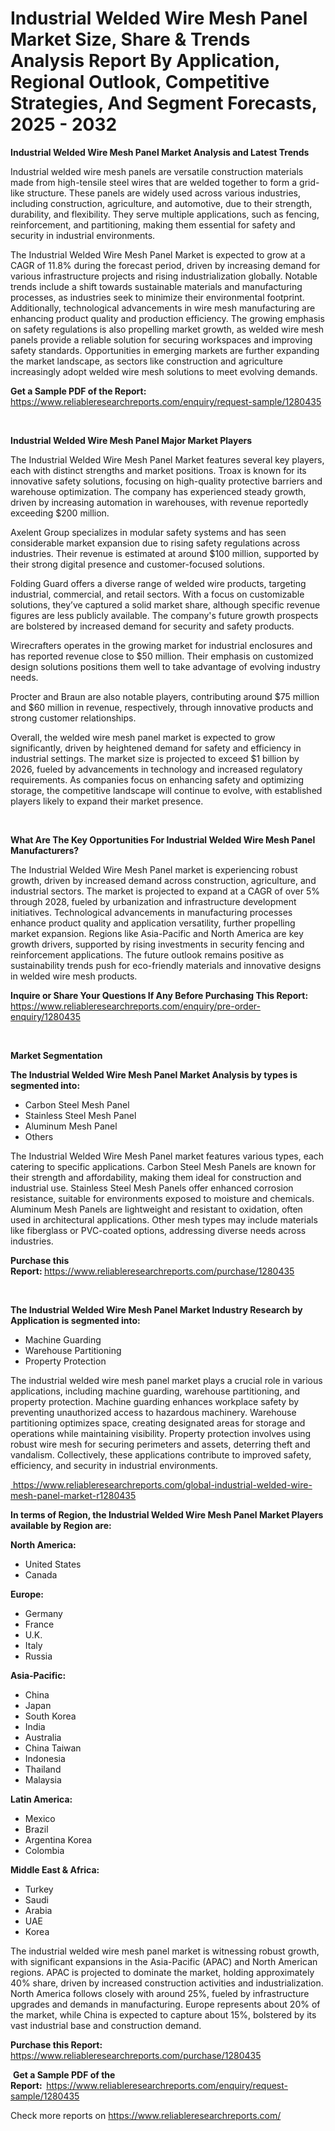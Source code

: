 <p><h1>Industrial Welded Wire Mesh Panel Market Size, Share & Trends Analysis Report By Application, Regional Outlook, Competitive Strategies, And Segment Forecasts, 2025 - 2032</h1></p><p><strong>Industrial Welded Wire Mesh Panel Market Analysis and Latest Trends</strong></p>
<p><p>Industrial welded wire mesh panels are versatile construction materials made from high-tensile steel wires that are welded together to form a grid-like structure. These panels are widely used across various industries, including construction, agriculture, and automotive, due to their strength, durability, and flexibility. They serve multiple applications, such as fencing, reinforcement, and partitioning, making them essential for safety and security in industrial environments.</p><p>The Industrial Welded Wire Mesh Panel Market is expected to grow at a CAGR of 11.8% during the forecast period, driven by increasing demand for various infrastructure projects and rising industrialization globally. Notable trends include a shift towards sustainable materials and manufacturing processes, as industries seek to minimize their environmental footprint. Additionally, technological advancements in wire mesh manufacturing are enhancing product quality and production efficiency. The growing emphasis on safety regulations is also propelling market growth, as welded wire mesh panels provide a reliable solution for securing workspaces and improving safety standards. Opportunities in emerging markets are further expanding the market landscape, as sectors like construction and agriculture increasingly adopt welded wire mesh solutions to meet evolving demands.</p></p>
<p><strong>Get a Sample PDF of the Report:&nbsp;</strong> <a href="https://www.reliableresearchreports.com/enquiry/request-sample/1280435?utm_campaign=3585&utm_medium=2&utm_source=Github&utm_content=ia&utm_term=24032025&utm_id=industrial-welded-wire-mesh-panel">https://www.reliableresearchreports.com/enquiry/request-sample/1280435</a></p>
<p>&nbsp;</p>
<p><strong>Industrial Welded Wire Mesh Panel Major Market Players</strong></p>
<p><p>The Industrial Welded Wire Mesh Panel Market features several key players, each with distinct strengths and market positions. Troax is known for its innovative safety solutions, focusing on high-quality protective barriers and warehouse optimization. The company has experienced steady growth, driven by increasing automation in warehouses, with revenue reportedly exceeding $200 million.</p><p>Axelent Group specializes in modular safety systems and has seen considerable market expansion due to rising safety regulations across industries. Their revenue is estimated at around $100 million, supported by their strong digital presence and customer-focused solutions.</p><p>Folding Guard offers a diverse range of welded wire products, targeting industrial, commercial, and retail sectors. With a focus on customizable solutions, they’ve captured a solid market share, although specific revenue figures are less publicly available. The company's future growth prospects are bolstered by increased demand for security and safety products.</p><p>Wirecrafters operates in the growing market for industrial enclosures and has reported revenue close to $50 million. Their emphasis on customized design solutions positions them well to take advantage of evolving industry needs.</p><p>Procter and Braun are also notable players, contributing around $75 million and $60 million in revenue, respectively, through innovative products and strong customer relationships.</p><p>Overall, the welded wire mesh panel market is expected to grow significantly, driven by heightened demand for safety and efficiency in industrial settings. The market size is projected to exceed $1 billion by 2026, fueled by advancements in technology and increased regulatory requirements. As companies focus on enhancing safety and optimizing storage, the competitive landscape will continue to evolve, with established players likely to expand their market presence.</p></p>
<p>&nbsp;</p>
<p><strong>What Are The Key Opportunities For Industrial Welded Wire Mesh Panel Manufacturers?</strong></p>
<p><p>The Industrial Welded Wire Mesh Panel market is experiencing robust growth, driven by increased demand across construction, agriculture, and industrial sectors. The market is projected to expand at a CAGR of over 5% through 2028, fueled by urbanization and infrastructure development initiatives. Technological advancements in manufacturing processes enhance product quality and application versatility, further propelling market expansion. Regions like Asia-Pacific and North America are key growth drivers, supported by rising investments in security fencing and reinforcement applications. The future outlook remains positive as sustainability trends push for eco-friendly materials and innovative designs in welded wire mesh products.</p></p>
<p><strong>Inquire or Share Your Questions If Any Before Purchasing This Report:</strong> <a href="https://www.reliableresearchreports.com/enquiry/pre-order-enquiry/1280435?utm_campaign=3585&utm_medium=2&utm_source=Github&utm_content=ia&utm_term=24032025&utm_id=industrial-welded-wire-mesh-panel">https://www.reliableresearchreports.com/enquiry/pre-order-enquiry/1280435</a></p>
<p>&nbsp;</p>
<p><strong>Market Segmentation</strong></p>
<p><strong>The Industrial Welded Wire Mesh Panel Market Analysis by types is segmented into:</strong></p>
<p><ul><li>Carbon Steel Mesh Panel</li><li>Stainless Steel Mesh Panel</li><li>Aluminum Mesh Panel</li><li>Others</li></ul></p>
<p><p>The Industrial Welded Wire Mesh Panel market features various types, each catering to specific applications. Carbon Steel Mesh Panels are known for their strength and affordability, making them ideal for construction and industrial use. Stainless Steel Mesh Panels offer enhanced corrosion resistance, suitable for environments exposed to moisture and chemicals. Aluminum Mesh Panels are lightweight and resistant to oxidation, often used in architectural applications. Other mesh types may include materials like fiberglass or PVC-coated options, addressing diverse needs across industries.</p></p>
<p><strong>Purchase this Report:&nbsp;</strong><a href="https://www.reliableresearchreports.com/purchase/1280435?utm_campaign=3585&utm_medium=2&utm_source=Github&utm_content=ia&utm_term=24032025&utm_id=industrial-welded-wire-mesh-panel">https://www.reliableresearchreports.com/purchase/1280435</a></p>
<p>&nbsp;</p>
<p><strong>The Industrial Welded Wire Mesh Panel Market Industry Research by Application is segmented into:</strong></p>
<p><ul><li>Machine Guarding</li><li>Warehouse Partitioning</li><li>Property Protection</li></ul></p>
<p><p>The industrial welded wire mesh panel market plays a crucial role in various applications, including machine guarding, warehouse partitioning, and property protection. Machine guarding enhances workplace safety by preventing unauthorized access to hazardous machinery. Warehouse partitioning optimizes space, creating designated areas for storage and operations while maintaining visibility. Property protection involves using robust wire mesh for securing perimeters and assets, deterring theft and vandalism. Collectively, these applications contribute to improved safety, efficiency, and security in industrial environments.</p></p>
<p><a href="https://www.reliableresearchreports.com/global-industrial-welded-wire-mesh-panel-market-r1280435?utm_campaign=3585&utm_medium=2&utm_source=Github&utm_content=ia&utm_term=24032025&utm_id=industrial-welded-wire-mesh-panel">&nbsp;https://www.reliableresearchreports.com/global-industrial-welded-wire-mesh-panel-market-r1280435</a></p>
<p><strong>In terms of Region, the Industrial Welded Wire Mesh Panel Market Players available by Region are:</strong></p>
<p>
    <p> <strong> North America: </strong>
        <ul>
            <li>United States</li>
            <li>Canada</li>
        </ul>
        </p> 
    <p> <strong> Europe: </strong>
        <ul>
            <li>Germany</li>
            <li>France</li>
            <li>U.K.</li>
            <li>Italy</li>
            <li>Russia</li>
        </ul>
        </p> 
    <p> <strong> Asia-Pacific: </strong>
        <ul>
            <li>China</li>
            <li>Japan</li>
            <li>South Korea</li>
            <li>India</li>
            <li>Australia</li>
            <li>China Taiwan</li>
            <li>Indonesia</li>
            <li>Thailand</li>
            <li>Malaysia</li>
        </ul>
        </p> 
    <p> <strong> Latin America: </strong>
        <ul>
            <li>Mexico</li>
            <li>Brazil</li>
            <li>Argentina Korea</li>
            <li>Colombia</li>
        </ul>
        </p> 
    <p> <strong> Middle East & Africa: </strong>
        <ul>
            <li>Turkey</li>
            <li>Saudi</li>
            <li>Arabia</li>
            <li>UAE</li>
            <li>Korea</li>
        </ul>
    </p>
    </p>
<p><p>The industrial welded wire mesh panel market is witnessing robust growth, with significant expansions in the Asia-Pacific (APAC) and North American regions. APAC is projected to dominate the market, holding approximately 40% share, driven by increased construction activities and industrialization. North America follows closely with around 25%, fueled by infrastructure upgrades and demands in manufacturing. Europe represents about 20% of the market, while China is expected to capture about 15%, bolstered by its vast industrial base and construction demand.</p></p>
<p><strong>Purchase this Report: </strong><a href="https://www.reliableresearchreports.com/purchase/1280435?utm_campaign=3585&utm_medium=2&utm_source=Github&utm_content=ia&utm_term=24032025&utm_id=industrial-welded-wire-mesh-panel">https://www.reliableresearchreports.com/purchase/1280435</a></p>
<p>&nbsp;<strong>Get a Sample PDF of the Report:&nbsp;&nbsp;</strong><a href="https://www.reliableresearchreports.com/enquiry/request-sample/1280435?utm_campaign=3585&utm_medium=2&utm_source=Github&utm_content=ia&utm_term=24032025&utm_id=industrial-welded-wire-mesh-panel">https://www.reliableresearchreports.com/enquiry/request-sample/1280435</a></p>
<p><strong></strong></p>
<p>Check more reports on <a href="https://www.reliableresearchreports.com/?utm_campaign=3585&utm_medium=2&utm_source=Github&utm_content=ia&utm_term=24032025&utm_id=industrial-welded-wire-mesh-panel">https://www.reliableresearchreports.com/</a></p>
